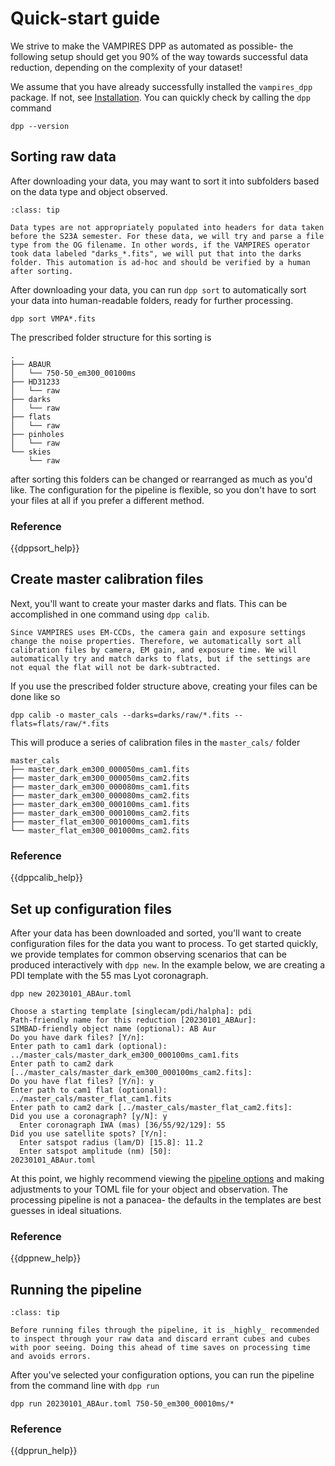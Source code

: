 # Quick-start guide

We strive to make the VAMPIRES DPP as automated as possible- the following setup should get you 90% of the way towards successful data reduction, depending on the complexity of your dataset!

We assume that you have already successfully installed the `vampires_dpp` package. If not, see [Installation](_). You can quickly check by calling the `dpp` command

```
dpp --version
```

## Sorting raw data

After downloading your data, you may want to sort it into subfolders based on the data type and object observed.

```{admonition} Pre-S23A Data types
:class: tip

Data types are not appropriately populated into headers for data taken before the S23A semester. For these data, we will try and parse a file type from the OG filename. In other words, if the VAMPIRES operator took data labeled "darks_*.fits", we will put that into the darks folder. This automation is ad-hoc and should be verified by a human after sorting.
```

After downloading your data, you can run `dpp sort` to automatically sort your data into human-readable folders, ready for further processing.

```
dpp sort VMPA*.fits
```

The prescribed folder structure for this sorting is
```
.
├── ABAUR
│   └── 750-50_em300_00100ms
├── HD31233
│   └── raw
├── darks
│   └── raw
├── flats
│   └── raw
├── pinholes
│   └── raw
└── skies
    └── raw
```
after sorting this folders can be changed or rearranged as much as you'd like. The configuration for the pipeline is flexible, so you don't have to sort your files at all if you prefer a different method.

### Reference

{{dppsort_help}}

## Create master calibration files

Next, you'll want to create your master darks and flats. This can be accomplished in one command using `dpp calib`.

```{admonition} Matching calibration settings
Since VAMPIRES uses EM-CCDs, the camera gain and exposure settings change the noise properties. Therefore, we automatically sort all calibration files by camera, EM gain, and exposure time. We will automatically try and match darks to flats, but if the settings are not equal the flat will not be dark-subtracted.
```

If you use the prescribed folder structure above, creating your files can be done like so
```
dpp calib -o master_cals --darks=darks/raw/*.fits --flats=flats/raw/*.fits
```

This will produce a series of calibration files in the `master_cals/` folder

```
master_cals
├── master_dark_em300_000050ms_cam1.fits
├── master_dark_em300_000050ms_cam2.fits
├── master_dark_em300_000080ms_cam1.fits
├── master_dark_em300_000080ms_cam2.fits
├── master_dark_em300_000100ms_cam1.fits
├── master_dark_em300_000100ms_cam2.fits
├── master_flat_em300_001000ms_cam1.fits
└── master_flat_em300_001000ms_cam2.fits
```

### Reference


{{dppcalib_help}}

## Set up configuration files

After your data has been downloaded and sorted, you'll want to create configuration files for the data you want to process. To get started quickly, we provide templates for common observing scenarios that can be produced interactively with `dpp new`. In the example below, we are creating a PDI template with the 55 mas Lyot coronagraph.

```
dpp new 20230101_ABAur.toml
```
```
Choose a starting template [singlecam/pdi/halpha]: pdi
Path-friendly name for this reduction [20230101_ABAur]: 
SIMBAD-friendly object name (optional): AB Aur
Do you have dark files? [Y/n]: 
Enter path to cam1 dark (optional): ../master_cals/master_dark_em300_000100ms_cam1.fits
Enter path to cam2 dark [../master_cals/master_dark_em300_000100ms_cam2.fits]: 
Do you have flat files? [Y/n]: y
Enter path to cam1 flat (optional): ../master_cals/master_flat_cam1.fits
Enter path to cam2 dark [../master_cals/master_flat_cam2.fits]: 
Did you use a coronagraph? [y/N]: y
  Enter coronagraph IWA (mas) [36/55/92/129]: 55
Did you use satellite spots? [Y/n]: 
  Enter satspot radius (lam/D) [15.8]: 11.2
  Enter satspot amplitude (nm) [50]: 
20230101_ABAur.toml
```

At this point, we highly recommend viewing the [pipeline options]() and making adjustments to your TOML file for your object and observation. The processing pipeline is not a panacea- the defaults in the templates are best guesses in ideal situations.

### Reference


{{dppnew_help}}

## Running the pipeline

```{admonition} Clean up files
:class: tip

Before running files through the pipeline, it is _highly_ recommended to inspect through your raw data and discard errant cubes and cubes with poor seeing. Doing this ahead of time saves on processing time and avoids errors.
```

After you've selected your configuration options, you can run the pipeline from the command line with `dpp run`

```
dpp run 20230101_ABAur.toml 750-50_em300_00010ms/*
```

### Reference

{{dpprun_help}}

